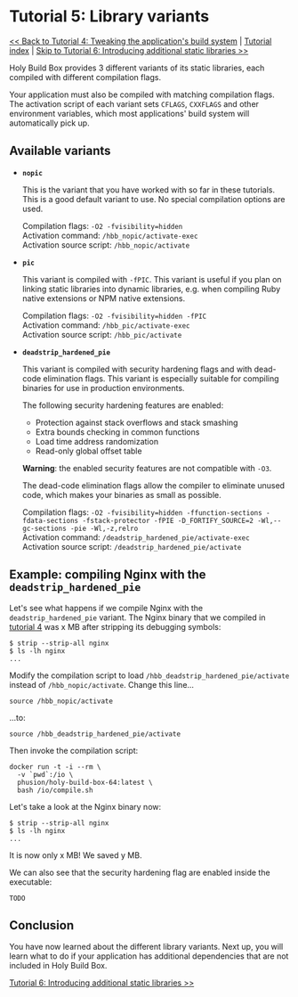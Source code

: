 # Tutorial 5: Library variants

[<< Back to Tutorial 4: Tweaking the application's build system](TUTORIAL-4-TWEAKING-APPS.md) | [Tutorial index](README.md#tutorials) | [Skip to Tutorial 6: Introducing additional static libraries >>](TUTORIAL-6-ADDITIONAL-STATIC-LIBS.md)

Holy Build Box provides 3 different variants of its static libraries, each compiled with different compilation flags.

Your application must also be compiled with matching compilation flags. The activation script of each variant sets `CFLAGS`, `CXXFLAGS` and other environment variables, which most applications' build system will automatically pick up.

## Available variants

 * **`nopic`**

   This is the variant that you have worked with so far in these tutorials. This is a good default variant to use. No special compilation options are used.

   Compilation flags: `-O2 -fvisibility=hidden`<br>
   Activation command: `/hbb_nopic/activate-exec`<br>
   Activation source script: `/hbb_nopic/activate`

 * **`pic`**

   This variant is compiled with `-fPIC`. This variant is useful if you plan on linking static libraries into dynamic libraries, e.g. when compiling Ruby native extensions or NPM native extensions.

   Compilation flags: `-O2 -fvisibility=hidden -fPIC`<br>
   Activation command: `/hbb_pic/activate-exec`<br>
   Activation source script: `/hbb_pic/activate`

 * **`deadstrip_hardened_pie`**

   This variant is compiled with security hardening flags and with dead-code elimination flags. This variant is especially suitable for compiling binaries for use in production environments.

   The following security hardening features are enabled:

    * Protection against stack overflows and stack smashing
    * Extra bounds checking in common functions
    * Load time address randomization
    * Read-only global offset table

   **Warning**: the enabled security features are not compatible with `-O3`.

   The dead-code elimination flags allow the compiler to eliminate unused code, which makes your binaries as small as possible.

   Compilation flags: `-O2 -fvisibility=hidden -ffunction-sections -fdata-sections -fstack-protector -fPIE -D_FORTIFY_SOURCE=2 -Wl,--gc-sections -pie -Wl,-z,relro`<br>
   Activation command: `/deadstrip_hardened_pie/activate-exec`<br>
   Activation source script: `/deadstrip_hardened_pie/activate`

## Example: compiling Nginx with the `deadstrip_hardened_pie`

Let's see what happens if we compile Nginx with the `deadstrip_hardened_pie` variant. The Nginx binary that we compiled in [tutorial 4](TUTORIAL-4-TWEAKING-APPS.md) was x MB after stripping its debugging symbols:

    $ strip --strip-all nginx
    $ ls -lh nginx
    ...

Modify the compilation script to load `/hbb_deadstrip_hardened_pie/activate` instead of `/hbb_nopic/activate`. Change this line...

    source /hbb_nopic/activate

...to:

    source /hbb_deadstrip_hardened_pie/activate

Then invoke the compilation script:

    docker run -t -i --rm \
      -v `pwd`:/io \
      phusion/holy-build-box-64:latest \
      bash /io/compile.sh

Let's take a look at the Nginx binary now:

    $ strip --strip-all nginx
    $ ls -lh nginx
    ...

It is now only x MB! We saved y MB.

We can also see that the security hardening flag are enabled inside the executable:

    TODO

## Conclusion

You have now learned about the different library variants. Next up, you will learn what to do if your application has additional dependencies that are not included in Holy Build Box.

[Tutorial 6: Introducing additional static libraries >>](TUTORIAL-6-ADDITIONAL-STATIC-LIBS.md)
